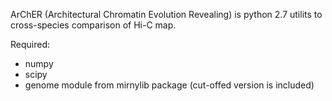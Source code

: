 ArChER (Architectural Chromatin Evolution Revealing) is python 2.7 utilits to cross-species comparison of Hi-C map.

Required:
- numpy
- scipy
- genome module from mirnylib package (cut-offed version is included)

